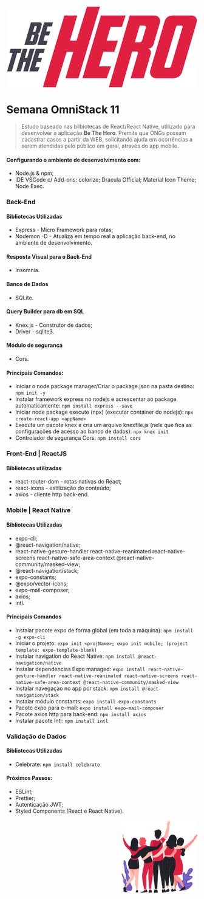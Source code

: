 <p align="center">
  <img  src="https://github.com/vcwild/be-the-hero/blob/master/frontend/src/assets/logo.svg">
</p>

# Semana OmniStack 11
> Estudo baseado nas bilbiotecas de React/React Native, utilizado para desenvolver a aplicação **Be The Hero**. Premite que ONGs possam cadastrar casos a partir da WEB, solicitando ajuda em ocorrências a serem atendidas pelo público em geral, através do app mobile.


#### Configurando o ambiente de desenvolvimento com:
- Node.js & npm;
- IDE VSCode c/ Add-ons: colorize; Dracula Official; Material Icon Theme; Node Exec.

### Back-End
#### Bibliotecas Utilizadas
- Express  -  Micro Framework para rotas;
- Nodemon -D  -  Atualiza em tempo real a aplicação back-end, no ambiente de desenvolvimento.

#### Resposta Visual para o Back-End
- Insomnia.

#### Banco de Dados
- SQLite.

#### Query Builder para db em SQL
- Knex.js  -  Construtor de dados;
- Driver  -   sqlite3.

#### Módulo de segurança
- Cors.

#### Principais Comandos:
- Iniciar o node package manager/Criar o package.json na pasta destino: 
`npm init -y`
- Instalar framework express no nodejs e acrescentar ao package automaticamente: 
`npm install express --save`
- Iniciar node package execute (npx) (executar container do nodejs): 
`npx create-react-app <appName>`
- Executa um pacote knex e cria um arquivo knexfile.js (nele que fica as configurações de acesso ao banco de dados):
`npx knex init`
- Controlador de segurança Cors: 
`npm install cors` 


### Front-End  |  ReactJS
#### Bibliotecas utilizadas
- react-router-dom  - rotas nativas do React;
- react-icons - estilização do conteúdo;
- axios - cliente http back-end.

### Mobile  |  React Native
#### Bibliotecas Utilizadas
- expo-cli;
- @react-navigation/native;
- react-native-gesture-handler react-native-reanimated react-native-screens react-native-safe-area-context @react-native-community/masked-view;
- @react-navigation/stack;
- expo-constants;
- @expo/vector-icons;
- expo-mail-composer;
- axios;
- intl.

#### Principais Comandos
- Instalar pacote expo de forma global (em toda a máquina): 
`npm install -g expo-cli`
- Iniciar o projeto: 
`expo init <projName>; expo init mobile; (project template: expo-template-blank)`
- Instalar navigation do React Native: 
`npm install @react-navigation/native`
- Instalar dependencias Expo managed: 
`expo install react-native-gesture-handler react-native-reanimated react-native-screens react-native-safe-area-context @react-native-community/masked-view` 
- Instalar navegaçao no app por stack: 
`npm install @react-navigation/stack`
- Instalar módulo constants: 
`expo install expo-constants`
- Pacote expo para e-mail: 
`expo install expo-mail-composer`
- Pacote axios http para back-end: 
`npm install axios`
- Instalar pacote Intl: 
`npm install intl`

### Validação de Dados
#### Bibliotecas Utilizadas
- Celebrate: 
`npm install celebrate`

#### Próximos Passos:
- ESLint;
- Prettier;
- Autenticação JWT;
- Styled Components (React e React Native).
<p align="right">
  <img  width=200 hight=250 src="https://raw.githubusercontent.com/vcwild/be-the-hero/master/frontend/src/assets/heroes.png">
</p>
